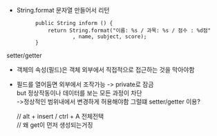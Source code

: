 
- String.format 문자열 만들어서 리턴

            public String inform () {
                return String.format("이름: %s / 과목: %s / 점수 : %d점"
                        , name, subject, score);
            }
setter/getter
- 객체의 속성(필드)은 객체 외부에서 직접적으로 접근하는 것을 막아야함
- 필드를 열어둠면 외부에서 조작가능 -> private로 잠금  
but 정상작동이나 데이터를 보는 모든 과정이 차단  
->정상적인 범위내에서 변경하게 허용해야함 그럴떄 setter/getter 이용?  

  // alt + insert / ctrl + A 전체전택  
  // 왜 get이 먼저 생성되는거징